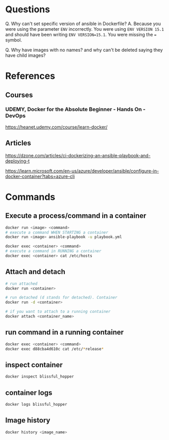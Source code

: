 # Questions

Q. Why can't set specific version of ansible in Dockerfile?
A. Because you were using the parameter `ENV` incorrectly. You were using `ENV VERSION 15.1` and should have been writing `ENV VERSION=15.1`. You were missing the `=` symbol.

Q. Why have images with no names? and why can't be deleted saying they have child images?


# References

## Courses
### UDEMY, Docker for the Absolute Beginner - Hands On - DevOps
<https://heanet.udemy.com/course/learn-docker/>

## Articles
<https://dzone.com/articles/ci-dockerizing-an-ansible-playbook-and-deploying-t>

<https://learn.microsoft.com/en-us/azure/developer/ansible/configure-in-docker-container?tabs=azure-cli>

# Commands

## Execute a process/command in a container
```bash
docker run <image> <command>
# execute a command WHEN STARTING a container
docker run <image> ansible-playbook -u playbook.yml
```

```bash
docker exec <container> <command>
# execute a command in RUNNING a container
docker exec <container> cat /etc/hosts
```

## Attach and detach
```bash
# run attached
docker run <container>

# run detached (d stands for detached). Container
docker run -d <container>

# if you want to attach to a running container
docker attach <container_name>
```

## run command in a running container
```bash
docker exec <container> <command>
docker exec d88cba4d610c cat /etc/*release*
```

## inspect container
```bash
docker inspect blissful_hopper
```

## container logs
```bash
docker logs blissful_hopper
```

## Image history
```bash
docker history <image_name>
```
